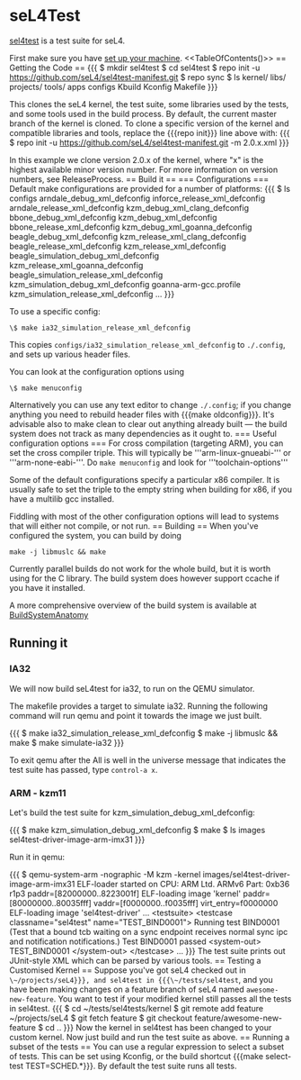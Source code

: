 # seL4Test

[sel4test](https://github.com/seL4/sel4test-manifest) is a test
suite for seL4.

First make sure you have
[set up your machine](https://wiki.sel4.systems/Getting%20started#Setting_up_your_machine). &lt;&lt;TableOfContents()&gt;&gt; == Getting the
Code == {{{ \$ mkdir sel4test \$ cd sel4test \$ repo init -u
<https://github.com/seL4/sel4test-manifest.git> \$ repo sync \$ ls
kernel/ libs/ projects/ tools/ apps configs Kbuild Kconfig Makefile }}}

This clones the seL4 kernel, the test suite, some libraries used by the
tests, and some tools used in the build process. By default, the current
master branch of the kernel is cloned. To clone a specific version of
the kernel and compatible libraries and tools, replace the {{{repo
init}}} line above with: {{{ \$ repo init -u
<https://github.com/seL4/sel4test-manifest.git> -m 2.0.x.xml }}}

In this example we clone version 2.0.x of the kernel, where "x" is the
highest available minor version number. For more information on version
numbers, see ReleaseProcess. == Build it == === Configurations ===
Default make configurations are provided for a number of platforms: {{{
\$ ls configs arndale_debug_xml_defconfig
inforce_release_xml_defconfig arndale_release_xml_defconfig
kzm_debug_xml_clang_defconfig bbone_debug_xml_defconfig
kzm_debug_xml_defconfig bbone_release_xml_defconfig
kzm_debug_xml_goanna_defconfig beagle_debug_xml_defconfig
kzm_release_xml_clang_defconfig beagle_release_xml_defconfig
kzm_release_xml_defconfig beagle_simulation_debug_xml_defconfig
kzm_release_xml_goanna_defconfig
beagle_simulation_release_xml_defconfig
kzm_simulation_debug_xml_defconfig goanna-arm-gcc.profile
kzm_simulation_release_xml_defconfig ... }}}

To use a specific config:

` \$ make ia32_simulation_release_xml_defconfig `

This copies `configs/ia32_simulation_release_xml_defconfig` to
`./.config`, and sets up various header files.

You can look at the configuration options using

` \$ make menuconfig `

Alternatively you can use any text editor to change `./.config`; if
you change anything you need to rebuild header files with {{{make
oldconfig}}}. It's advisable also to make clean to clear out anything
already built — the build system does not track as many dependencies as
it ought to. === Useful configuration options === For cross compilation
(targeting ARM), you can set the cross compiler triple. This will
typically be '''arm-linux-gnueabi-''' or '''arm-none-eabi-'''. Do
`make menuconfig` and look for '''toolchain-options'''

Some of the default configurations specify a particular x86 compiler. It
is usually safe to set the triple to the empty string when building for
x86, if you have a multilib gcc installed.

Fiddling with most of the other configuration options will lead to
systems that will either not compile, or not run. == Building == When
you've configured the system, you can build by doing

` make -j libmuslc && make `

Currently parallel builds do not work for the whole build, but it is
worth using for the C library. The build system does however support
ccache if you have it installed.

A more comprehensive overview of the build system is available at
[BuildSystemAnatomy](../BuildSystemAnatomy)

## Running it


### IA32
 We will now build seL4test for ia32, to run on the QEMU
simulator.

The makefile provides a target to simulate ia32. Running the following
command will run qemu and point it towards the image we just built.

{{{ \$ make ia32_simulation_release_xml_defconfig \$ make -j
libmuslc && make \$ make simulate-ia32 }}}

To exit qemu after the All is well in the universe message that
indicates the test suite has passed, type `control-a x`.

### ARM - kzm11


Let's build the test suite for kzm_simulation_debug_xml_defconfig:

{{{ \$ make kzm_simulation_debug_xml_defconfig \$ make \$ ls images
sel4test-driver-image-arm-imx31 }}}

Run it in qemu:

{{{ \$ qemu-system-arm -nographic -M kzm -kernel
images/sel4test-driver-image-arm-imx31 ELF-loader started on CPU: ARM
Ltd. ARMv6 Part: 0xb36 r1p3 paddr=\[82000000..8223001f\] ELF-loading
image 'kernel' paddr=\[80000000..80035fff\] vaddr=\[f0000000..f0035fff\]
virt_entry=f0000000 ELF-loading image 'sel4test-driver' ...
&lt;testsuite&gt; &lt;testcase classname="sel4test"
name="TEST_BIND0001"&gt; Running test BIND0001 (Test that a bound tcb
waiting on a sync endpoint receives normal sync ipc and notification
notifications.) Test BIND0001 passed &lt;system-out&gt; TEST_BIND0001
&lt;/system-out&gt; &lt;/testcase&gt; ... }}} The test suite prints out
JUnit-style XML which can be parsed by various tools. == Testing a
Customised Kernel == Suppose you've got seL4 checked out in
`\~/projects/seL4}}}, and sel4test in {{{\~/tests/sel4test`, and you
have been making changes on a feature branch of seL4 named
`awesome-new-feature`. You want to test if your modified kernel
still passes all the tests in sel4test. {{{ \$ cd
\~/tests/sel4tests/kernel \$ git remote add feature \~/projects/seL4 \$
git fetch feature \$ git checkout feature/awesome-new-feature \$ cd ..
}}} Now the kernel in sel4test has been changed to your custom kernel.
Now just build and run the test suite as above. == Running a subset of
the tests == You can use a regular expression to select a subset of
tests. This can be set using Kconfig, or the build shortcut {{{make
select-test TEST=SCHED.\*}}}. By default the test suite runs all tests.
